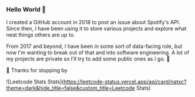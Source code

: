 ### Hello World 👋

I created a GitHub account in 2018 to post an issue about Spotify's API. Since then, I have been using it to store various projects and explore what neat things others are up to.

From 2017 and beyond, I have been in some sort of data-facing role, but now I'm wanting to break out of that and into software engineering. A lot of my projects are private so I'll try to add some public ones as I go. 🚀

👋 Thanks for stopping by 

![Leetcode Stats Stats](https://leetcode-status.vercel.app/api/card/natxc?theme=dark&hide_title=false&custom_title=Leetcode Stats)
